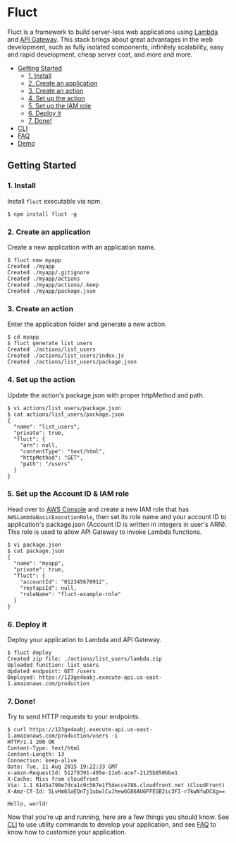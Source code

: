 # Fluct
Fluct is a framework to build server-less web applications using
[Lambda](https://aws.amazon.com/lambda/) and [API Gateway](https://aws.amazon.com/api-gateway/).
This stack brings about great advantages in the web development,
such as fully isolated components, infinitely scalability, easy and rapid development,
cheap server cost, and more and more.

- [Getting Started](#getting-started)
  - [1. Install](#install)
  - [2. Create an application](#create-an-application)
  - [3. Create an action](#create-an-action)
  - [4. Set up the action](#set-up-the-action)
  - [5. Set up the IAM role](#set-up-the-iam-role)
  - [6. Deploy it](#deploy-it)
  - [7. Done!](#done)
- [CLI](/docs/cli.md)
- [FAQ](/docs/faq.md)
- [Demo](https://github.com/r7kamura/fluct-example)

## Getting Started
### 1. Install
Install `fluct` executable via npm.

```
$ npm install fluct -g
```

### 2. Create an application
Create a new application with an application name.

```
$ fluct new myapp
Created ./myapp
Created ./myapp/.gitignore
Created ./myapp/actions
Created ./myapp/actions/.keep
Created ./myapp/package.json
```

### 3. Create an action
Enter the application folder and generate a new action.

```
$ cd myapp
$ fluct generate list_users
Created ./actions/list_users
Created ./actions/list_users/index.js
Created ./actions/list_users/package.json
```

### 4. Set up the action
Update the action's package.json with proper httpMethod and path.

```
$ vi actions/list_users/package.json
$ cat actions/list_users/package.json
{
  "name": "list_users",
  "private": true,
  "fluct": {
    "arn": null,
    "contentType": "text/html",
    "httpMethod": "GET",
    "path": "/users"
  }
}
```

### 5. Set up the Account ID & IAM role
Head over to [AWS Console](https://console.aws.amazon.com) and create a new IAM role
that has `AWSLambdaBasicExecutionRole`, then set its role name and your account ID
to application's package.json (Account ID is written in integers in user's ARN).
This role is used to allow API Gateway to invoke Lambda functions.

```
$ vi package.json
$ cat package.json
{
  "name": "myapp",
  "private": true,
  "fluct": {
    "accountId": "012345678912",
    "restapiId": null,
    "roleName": "fluct-example-role"
  }
}
```

### 6. Deploy it
Deploy your application to Lambda and API Gateway.

```
$ fluct deploy
Created zip file: ./actions/list_users/lambda.zip
Uploaded function: list_users
Updated endpoint: GET /users
Deployed: https://123ge4oabj.execute-api.us-east-1.amazonaws.com/production
```

### 7. Done!
Try to send HTTP requests to your endpoints.

```
$ curl https://123ge4oabj.execute-api.us-east-1.amazonaws.com/production/users -i
HTTP/1.1 200 OK
Content-Type: text/html
Content-Length: 13
Connection: keep-alive
Date: Tue, 11 Aug 2015 19:22:33 GMT
x-amzn-RequestId: 512f8391-405e-11e5-acef-2125b850bbe1
X-Cache: Miss from cloudfront
Via: 1.1 6145a790e7dca1c0c567e1f5decce786.cloudfront.net (CloudFront)
X-Amz-Cf-Id: 5LvHm6SaEQnTj1ubwlCvJhew6G86AU6FFEGB2ic3FI-r7kwNfwDCXg==

Hello, world!
```

Now that you’re up and running, here are a few things you should know.
See [CLI](/docs/cli.md) to use utility commands
to develop your application, and see [FAQ](/docs/faq.md) to know how to customize your application.
